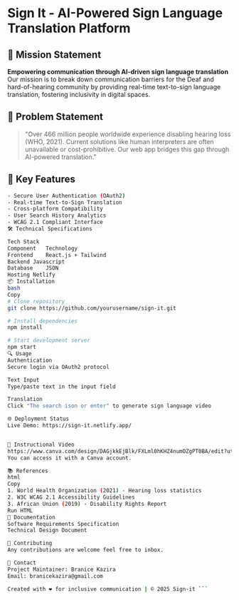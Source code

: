 # Sign It - AI-Powered Sign Language Translation Platform

## 🌟 Mission Statement
**Empowering communication through AI-driven sign language translation**  
Our mission is to break down communication barriers for the Deaf and hard-of-hearing community by providing real-time text-to-sign language translation, fostering inclusivity in digital spaces.

## 📌 Problem Statement
> "Over 466 million people worldwide experience disabling hearing loss (WHO, 2021). Current solutions like human interpreters are often unavailable or cost-prohibitive. Our web app bridges this gap through AI-powered translation."

## 🚀 Key Features
```bash
- Secure User Authentication (OAuth2)
- Real-time Text-to-Sign Translation
- Cross-platform Compatibility
- User Search History Analytics
- WCAG 2.1 Compliant Interface
🛠️ Technical Specifications

Tech Stack
Component	Technology
Frontend	React.js + Tailwind
Backend	Javascript
Database	JSON
Hosting	Netlify
📦 Installation
bash
Copy
# Clone repository
git clone https://github.com/yourusername/sign-it.git

# Install dependencies
npm install

# Start development server
npm start
🔍 Usage
Authentication
Secure login via OAuth2 protocol

Text Input
Type/paste text in the input field

Translation
Click "The search ison or enter" to generate sign language video

🌐 Deployment Status
Live Demo: https://sign-it.netlify.app/


🎥 Instructional Video
https://www.canva.com/design/DAGjkkEjBlk/FXLml0hKHZ4numOZgPT0BA/edit?utm_content=DAGjkkEjBlk&utm_campaign=designshare&utm_medium=link2&utm_source=sharebutton
You can access it with a Canva account.

📚 References
html
Copy
1. World Health Organization (2021) - Hearing loss statistics
2. W3C WCAG 2.1 Accessibility Guidelines
3. African Union (2019) - Disability Rights Report
Run HTML
📄 Documentation
Software Requirements Specification
Technical Design Document

🤝 Contributing
Any contributions are welcome feel free to inbox.

📧 Contact
Project Maintainer: Branice Kazira
Email: branicekazira@gmail.com

Created with ❤️ for inclusive communication | © 2025 Sign-it ```
